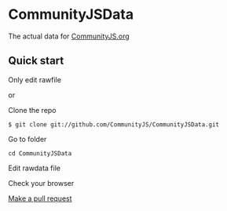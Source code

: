 CommunityJSData
===============

The actual data for [CommunityJS.org](http://CommunityJS.org)

## Quick start

Only edit rawfile

or

Clone the repo

```
$ git clone git://github.com/CommunityJS/CommunityJSData.git
```

Go to folder

```
cd CommunityJSData
```

Edit rawdata file

Check your browser

[Make a pull request](https://help.github.com/articles/using-pull-requests)

